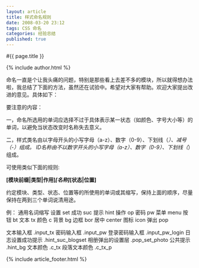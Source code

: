 ```yaml
---
layout: article
title: 样式命名规则
date: 2008-03-20 23:12
tags: CSS 命名
categories: 经验总结
published: true
---
```


#{{ page.title }}

{% include author.html %}

命名一直是个让我头痛的问题，特别是那些看上去差不多的模块，所以就得想办法啦，我总结了下面的方法，虽然还在试验中。希望对大家有帮助。欢迎大家提出改进的意见。具体如下：

要注意的内容：

一，命名所选用的单词应选择不过于具体表示某一状态（如颜色、字号大小等）的单词，以避免当状态改变时名称失去意义。

二，样式类名由以字母开头的小写字母（a-z）、数字（0-9）、下划线（_）、减号（-）组成。
ID名称由不以数字开头的小写字母（a-z）、数字（0-9）、下划线（_）组成。

可使用类似下面的规则:

**[模块前缀\|类型\|作用]_[名称]_[状态\|位置]**

约定模块、类型、状态、位置等的所使用的单词或其缩写，保持上面的顺序，尽量保持在两到三个单词说清用途。

例：
通用名词缩写
设置 set
成功 suc
提示 hint
操作 op
密码 pw
菜单 menu
按钮 bt
文本 tx
颜色 c
背景 bg
边框 bor
居中 center
图标 icon
弹出 pop

文本输入框 .input_tx
密码输入框 .input_pw
登录密码输入框 .input_pw_login
日志设置成功提示 .hint_suc_blogset
相册弹出的设置层 .pop_set_photo
公共提示 .hint_bg
文本颜色 .c_tx
段落文本颜色 .c_tx_p

{% include article_footer.html %}
